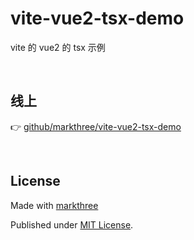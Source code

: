 # vite-vue2-tsx-demo

vite 的 vue2 的 tsx 示例

<br />

## 线上

👉 [github/markthree/vite-vue2-tsx-demo](https://stackblitz.com/github/markthree/vite-vue2-tsx-demo)

<br />

## License

Made with [markthree](https://github.com/markthree)

Published under [MIT License](./LICENSE).
